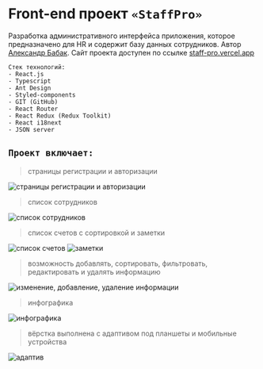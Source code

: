 # Front-end проект `«StaffPro»`

Разработка административного интерфейса приложения, которое предназначено для HR и содержит базу данных сотрудников. Автор [Александр Бабак](https://bbkshow.github.io/). Сайт проекта доступен по ссылке [staff-pro.vercel.app](https://staff-pro.vercel.app/)

```
Стек технологий:
- React.js
- Typescript
- Ant Design
- Styled-components
- GIT (GitHub)
- React Router
- React Redux (Redux Toolkit)
- React i18next
- JSON server
```

## `Проект включает:`

> страницы регистрации и авторизации

![страницы регистрации и авторизации](https://i.ibb.co/LNDc10c/registration.jpg)

> список сотрудников

![список сотрудников](https://i.ibb.co/Pc3Tdcd/customers.jpg)

> список счетов с сортировкой и заметки

![список счетов](https://i.ibb.co/rv4BznJ/invioces.jpg)
![заметки](https://i.ibb.co/d5LN1zv/drafts.jpg)

> возможность добавлять, сортировать, фильтровать, редактировать и удалять информацию

![изменение, добавление, удаление информации](https://i.ibb.co/QC8hynD/add-new.jpg)

> инфографика

![инфографика](https://i.ibb.co/GCLYDWG/infographic.jpg)

> вёрстка выполнена с адаптивом под планшеты и мобильные устройства

![адаптив](https://i.ibb.co/dcmvwzy/My-Collages-1.jpg)
